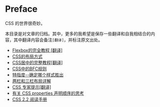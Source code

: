 # Preface

CSS 的世界很奇妙。

本目录是对文章的归档。其中，更多的我希望是保存一些翻译和自我相结合的内容，其中翻译内容会备注`[翻译]`，并标注原文出处。

+ [Flexbox的完全教程 [翻译]](./Flex.md)
+ [CSS的布局方式](./Layout.md)
+ [CSS居中的完整教程[翻译]](./Center.md)
+ [CSS中的BFC规则](./BFC.md)
+ [特指度--确定哪个样式胜出](./Specialty.md)
+ [两栏和三栏布局详解](./Two-or-Three-Column.md)
+ [CSS 专家提示[翻译]](./CSS-ProTips.md)
+ [有关 CSS properties 声明顺序的思考](./Order-CSS-Properties.md)
+ [CSS 2.2 阅读手册](./CSS2.2.md)